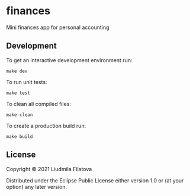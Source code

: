 # finances

Mini finances app for personal accounting

## Development

To get an interactive development environment run:

    make dev

To run unit tests:

    make test

To clean all compiled files:

	make clean

To create a production build run:

	make build


## License

Copyright © 2021 Liudmila Filatova

Distributed under the Eclipse Public License either version 1.0 or (at your option) any later version.
